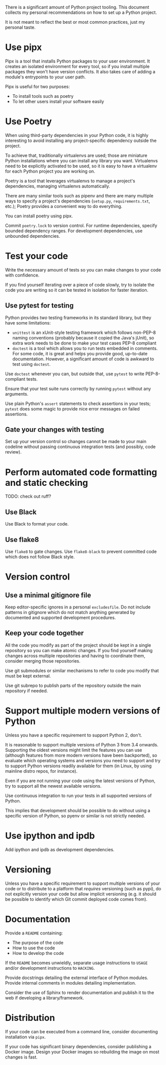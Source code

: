 There is a significant amount of Python project tooling. This document collects my personal recommendations on how to set up a Python project.

It is not meant to reflect the best or most common practices, just my personal taste.

# Use pipx

Pipx is a tool that installs Python packages to your user environment. It creates an isolated environment for every tool, so if you install multiple packages they won't have version conflicts. It also takes care of adding a module's entrypoints to your user path.

Pipx is useful for two purposes:

* To install tools such as poetry
* To let other users install your software easily

# Use Poetry

When using third-party dependencies in your Python code, it is highly interesting to avoid installing any project-specific dependency outside the project.

To achieve that, traditionally virtualenvs are used; those are miniature Python installations where you can install any library you want. Virtualenvs need to be explicitly activated to be used, so it is easy to have a virtualenv for each Python project you are working on.

Poetry is a tool that leverages virtualenvs to manage a project's dependencies, managing virtualenvs automatically.

There are many similar tools such as pipenv and there are many multiple ways to specify a project's dependencies (`setup.py`, `requirements.txt`, etc.); Poetry provides a convenient way to do everything.

You can install poetry using pipx.

Commit `poetry.lock` to version control. For runtime dependencies, specify bounded dependency ranges. For development dependencies, use unbounded dependencies.

# Test your code

Write the necessary amount of tests so you can make changes to your code with confidence.

If you find yourself iterating over a piece of code slowly, try to isolate the code you are writing so it can be tested in isolation for faster iteration.

## Use pytest for testing

Python provides *two* testing frameworks in its standard library, but they have some limitations:

* `unittest` is an xUnit-style testing framework which follows non-PEP-8 naming conventions (probably because it copied the Java's jUnit), so extra work needs to be done to make your test cases PEP-8 compliant
* `doctest` is a tool which allows you to run tests embedded in comments. For some code, it is great and helps you provide good, up-to-date documentation. However, a significant amount of code is awkward to test using `doctest`.

Use `doctest` whenever you can, but outside that, use `pytest` to write PEP-8-compliant tests.

Ensure that your test suite runs correctly by running `pytest` without any arguments.

Use plain Python's `assert` statements to check assertions in your tests; `pytest` does some magic to provide nice error messages on failed assertions.

## Gate your changes with testing

Set up your version control so changes cannot be made to your main codeline without passing continuous integration tests (and possibly, code review).

# Perform automated code formatting and static checking

TODO: check out ruff?

## Use Black

Use Black to format your code.

## Use flake8

Use `flake8` to gate changes. Use `flake8-black` to prevent committed code which does not follow Black style.

# Version control

## Use a minimal gitignore file

Keep editor-specific ignores in a personal `excludesfile`. Do not include patterns in gitignore which do not match anything generated by documented and supported development procedures.

## Keep your code together

All the code you modify as part of the project should be kept in a single repository so you can make atomic changes. If you find yourself making changes across multiple repositories and having to coordinate them, consider merging those repositories.

Use git submodules or similar mechanisms to refer to code you modify that must be kept external.

Use git subrepo to publish parts of the repository outside the main repository if needed.

# Support multiple modern versions of Python

Unless you have a specific requirement to support Python 2, don't.

It is reasonable to support multiple versions of Python 3 from 3.4 onwards. Supporting the oldest versions might limit the features you can use (although features from more modern versions have been backported), so evaluate which operating systems and versions you need to support and try to support Python versions readily available for them (in Linux, by using mainline distro repos, for instance).

Even if you are not running your code using the latest versions of Python, try to support all the newest available versions.

Use continuous integration to run your tests in all supported versions of Python.

This implies that development should be possible to do without using a specific version of Python, so pyenv or similar is not strictly needed.

# Use ipython and ipdb

Add ipython and ipdb as development dependencies.

# Versioning

Unless you have a specific requirement to support multiple versions of your code or to distribute to a platform that *requires* versioning (such as pypi), do not explicitly version your code but allow implicit versioning (e.g. it should be possible to identify which Git commit deployed code comes from).

# Documentation

Provide a `README` containing:

* The purpose of the code
* How to use the code
* How to develop the code

If the `README` becomes unwieldly, separate usage instructions to `USAGE` and/or development instructions to `HACKING`.

Provide docstrings detailing the external interface of Python modules. Provide internal comments in modules detailing implementation.

Consider the use of Sphinx to render documentation and publish it to the web if developing a library/framework.

# Distribution

If your code can be executed from a command line, consider documenting installation via `pipx`.

If your code has significant binary dependencies, consider publishing a Docker image. Design your Docker images so rebuilding the image on most changes is fast.
